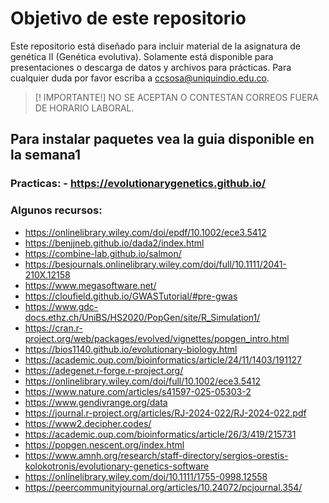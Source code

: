 # Objetivo de este repositorio
Este repositorio está diseñado para incluir material de la asignatura de genética II (Genética evolutiva). Solamente está disponible para presentaciones o descarga de datos y archivos para prácticas. 
Para cualquier duda por favor escriba a ccsosa@uniquindio.edu.co.

> [! IMPORTANTE!] NO SE ACEPTAN O CONTESTAN CORREOS FUERA DE HORARIO LABORAL. 

## Para instalar paquetes vea la guia disponible en la semana1

### Practicas: - https://evolutionarygenetics.github.io/

### Algunos recursos:
- https://onlinelibrary.wiley.com/doi/epdf/10.1002/ece3.5412
- https://benjjneb.github.io/dada2/index.html
- https://combine-lab.github.io/salmon/
- https://besjournals.onlinelibrary.wiley.com/doi/full/10.1111/2041-210X.12158
- https://www.megasoftware.net/
- https://cloufield.github.io/GWASTutorial/#pre-gwas
- https://www.gdc-docs.ethz.ch/UniBS/HS2020/PopGen/site/R_Simulation1/
- https://cran.r-project.org/web/packages/evolved/vignettes/popgen_intro.html
- https://bios1140.github.io/evolutionary-biology.html
- https://academic.oup.com/bioinformatics/article/24/11/1403/191127
- https://adegenet.r-forge.r-project.org/
- https://onlinelibrary.wiley.com/doi/full/10.1002/ece3.5412
- https://www.nature.com/articles/s41597-025-05303-2
- https://www.gendivrange.org/data
- https://journal.r-project.org/articles/RJ-2024-022/RJ-2024-022.pdf
- https://www2.decipher.codes/
- https://academic.oup.com/bioinformatics/article/26/3/419/215731
- https://popgen.nescent.org/index.html
- https://www.amnh.org/research/staff-directory/sergios-orestis-kolokotronis/evolutionary-genetics-software
- https://onlinelibrary.wiley.com/doi/10.1111/1755-0998.12558
- https://peercommunityjournal.org/articles/10.24072/pcjournal.354/
